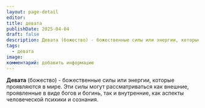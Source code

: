 ```yaml
---
layout: page-detail
editor: 
title: девата
publishDate: 2025-04-04
draft: false
description: Девата (божество) - божественные силы или энергии, которые проявляются в мире. Эти силы могут рассматриваться как внешние, проявленные в виде богов и богинь, так и внутренние, как аспекты человеческой психики и сознания.
tags:
  - девата
image: 
комментарий: добавить информацию
---
```

**Девата** (божество) - божественные силы или энергии, которые проявляются в мире. Эти силы могут рассматриваться как внешние, проявленные в виде богов и богинь, так и внутренние, как аспекты человеческой психики и сознания.